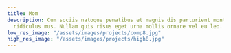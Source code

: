 ```yaml
---
title: Mom
description: Cum sociis natoque penatibus et magnis dis parturient montes, nascetur
  ridiculus mus. Nullam quis risus eget urna mollis ornare vel eu leo.
low_res_image: "/assets/images/projects/comp8.jpg"
high_res_image: "/assets/images/projects/high8.jpg"
---
```


